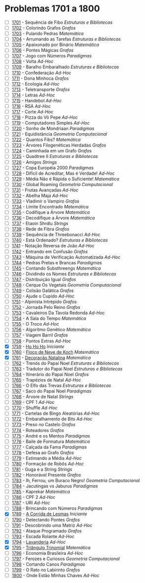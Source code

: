 # Problemas 1701 a 1800

  - [ ] [1701](https://www.urionlinejudge.com.br/judge/pt/problems/view/1701) - Sequência de Fibo *Estruturas e Bibliotecas*
  - [ ] [1702](https://www.urionlinejudge.com.br/judge/pt/problems/view/1702) - Colorindo Grafos *Grafos*
  - [ ] [1703](https://www.urionlinejudge.com.br/judge/pt/problems/view/1703) - Pulando Pedras *Matemática*
  - [ ] [1704](https://www.urionlinejudge.com.br/judge/pt/problems/view/1704) - Arrumando as Tarefas *Estruturas e Bibliotecas*
  - [ ] [1705](https://www.urionlinejudge.com.br/judge/pt/problems/view/1705) - Apaixonado por Binário *Matemática*
  - [ ] [1706](https://www.urionlinejudge.com.br/judge/pt/problems/view/1706) - Pontes Mágicas *Grafos*
  - [ ] [1707](https://www.urionlinejudge.com.br/judge/pt/problems/view/1707) - Jogo com Números *Paradigmas*
  - [ ] [1708](https://www.urionlinejudge.com.br/judge/pt/problems/view/1708) - Volta *Ad-Hoc*
  - [ ] [1709](https://www.urionlinejudge.com.br/judge/pt/problems/view/1709) - Baralho Embaralhado *Estruturas e Bibliotecas*
  - [ ] [1710](https://www.urionlinejudge.com.br/judge/pt/problems/view/1710) - Confederação *Ad-Hoc*
  - [ ] [1711](https://www.urionlinejudge.com.br/judge/pt/problems/view/1711) - Dona Minhoca *Grafos*
  - [ ] [1712](https://www.urionlinejudge.com.br/judge/pt/problems/view/1712) - Ecologia *Ad-Hoc*
  - [ ] [1713](https://www.urionlinejudge.com.br/judge/pt/problems/view/1713) - Teletransporte *Grafos*
  - [ ] [1714](https://www.urionlinejudge.com.br/judge/pt/problems/view/1714) - Letras *Ad-Hoc*
  - [ ] [1715](https://www.urionlinejudge.com.br/judge/pt/problems/view/1715) - Handebol *Ad-Hoc*
  - [ ] [1716](https://www.urionlinejudge.com.br/judge/pt/problems/view/1716) - RSA *Ad-Hoc*
  - [ ] [1717](https://www.urionlinejudge.com.br/judge/pt/problems/view/1717) - Corte *Ad-Hoc*
  - [ ] [1718](https://www.urionlinejudge.com.br/judge/pt/problems/view/1718) - Pizza do Vô Pepe *Ad-Hoc*
  - [ ] [1719](https://www.urionlinejudge.com.br/judge/pt/problems/view/1719) - Computadores Simples *Ad-Hoc*
  - [ ] [1720](https://www.urionlinejudge.com.br/judge/pt/problems/view/1720) - Sonho de Mondriaan *Paradigmas*
  - [ ] [1721](https://www.urionlinejudge.com.br/judge/pt/problems/view/1721) - Equidistância *Geometria Computacional*
  - [ ] [1722](https://www.urionlinejudge.com.br/judge/pt/problems/view/1722) - Quantos Fibs? *Matemática*
  - [ ] [1723](https://www.urionlinejudge.com.br/judge/pt/problems/view/1723) - Árvores Filogenéticas Herdadas *Grafos*
  - [ ] [1724](https://www.urionlinejudge.com.br/judge/pt/problems/view/1724) - Caminhada em um Grafo *Grafos*
  - [ ] [1725](https://www.urionlinejudge.com.br/judge/pt/problems/view/1725) - Quadtree II *Estruturas e Bibliotecas*
  - [ ] [1726](https://www.urionlinejudge.com.br/judge/pt/problems/view/1726) - Amigos *Strings*
  - [ ] [1727](https://www.urionlinejudge.com.br/judge/pt/problems/view/1727) - Copa Européia 2000 *Paradigmas*
  - [ ] [1728](https://www.urionlinejudge.com.br/judge/pt/problems/view/1728) - Difícil de Acreditar, Mas é Verdade! *Ad-Hoc*
  - [ ] [1729](https://www.urionlinejudge.com.br/judge/pt/problems/view/1729) - Média Não é Rápida o Suficiente! *Matemática*
  - [ ] [1730](https://www.urionlinejudge.com.br/judge/pt/problems/view/1730) - Global Roaming *Geometria Computacional*
  - [ ] [1731](https://www.urionlinejudge.com.br/judge/pt/problems/view/1731) - Frutas Avançadas *Ad-Hoc*
  - [ ] [1732](https://www.urionlinejudge.com.br/judge/pt/problems/view/1732) - Abelha Maja *Ad-Hoc*
  - [ ] [1733](https://www.urionlinejudge.com.br/judge/pt/problems/view/1733) - Vladimir o Vampiro *Grafos*
  - [ ] [1734](https://www.urionlinejudge.com.br/judge/pt/problems/view/1734) - Limite Encontrado *Matemática*
  - [ ] [1735](https://www.urionlinejudge.com.br/judge/pt/problems/view/1735) - Codifique a Árvore *Matemática*
  - [ ] [1736](https://www.urionlinejudge.com.br/judge/pt/problems/view/1736) - Decodifique a Árvore *Matemática*
  - [ ] [1737](https://www.urionlinejudge.com.br/judge/pt/problems/view/1737) - Etaoin Shrdlu *Strings*
  - [ ] [1738](https://www.urionlinejudge.com.br/judge/pt/problems/view/1738) - Rede de Fibra *Grafos*
  - [ ] [1739](https://www.urionlinejudge.com.br/judge/pt/problems/view/1739) - Sequência de Threebonacci *Ad-Hoc*
  - [ ] [1740](https://www.urionlinejudge.com.br/judge/pt/problems/view/1740) - Está Ordenado? *Estruturas e Bibliotecas*
  - [ ] [1741](https://www.urionlinejudge.com.br/judge/pt/problems/view/1741) - Notação Reversa de João *Ad-Hoc*
  - [ ] [1742](https://www.urionlinejudge.com.br/judge/pt/problems/view/1742) - Entrando em Confusão *Grafos*
  - [ ] [1743](https://www.urionlinejudge.com.br/judge/pt/problems/view/1743) - Máquina de Verificação Automatizada *Ad-Hoc*
  - [ ] [1744](https://www.urionlinejudge.com.br/judge/pt/problems/view/1744) - Pedras Pretas e Brancas *Paradigmas*
  - [ ] [1745](https://www.urionlinejudge.com.br/judge/pt/problems/view/1745) - Contando Substhreengs *Matemática*
  - [ ] [1746](https://www.urionlinejudge.com.br/judge/pt/problems/view/1746) - Dividindo os Nomes *Estruturas e Bibliotecas*
  - [ ] [1747](https://www.urionlinejudge.com.br/judge/pt/problems/view/1747) - Distribuição Igual *Grafos*
  - [ ] [1748](https://www.urionlinejudge.com.br/judge/pt/problems/view/1748) - Cerque Os Vegetais *Geometria Computacional*
  - [ ] [1749](https://www.urionlinejudge.com.br/judge/pt/problems/view/1749) - Colisão Galática *Grafos*
  - [ ] [1750](https://www.urionlinejudge.com.br/judge/pt/problems/view/1750) - Ajude o Cupido *Ad-Hoc*
  - [ ] [1751](https://www.urionlinejudge.com.br/judge/pt/problems/view/1751) - Alpinista Intrépido *Grafos*
  - [ ] [1752](https://www.urionlinejudge.com.br/judge/pt/problems/view/1752) - Jornada Pelo Reino *Grafos*
  - [ ] [1753](https://www.urionlinejudge.com.br/judge/pt/problems/view/1753) - Cavaleiros Da Tàvola Redonda *Ad-Hoc*
  - [ ] [1754](https://www.urionlinejudge.com.br/judge/pt/problems/view/1754) - A Sala do Tempo *Matemática*
  - [ ] [1755](https://www.urionlinejudge.com.br/judge/pt/problems/view/1755) - O Troco *Ad-Hoc*
  - [ ] [1756](https://www.urionlinejudge.com.br/judge/pt/problems/view/1756) - Algoritmo Genético *Matemática*
  - [ ] [1757](https://www.urionlinejudge.com.br/judge/pt/problems/view/1757) - Viagem Barril *Grafos*
  - [ ] [1758](https://www.urionlinejudge.com.br/judge/pt/problems/view/1758) - Pontos Extras *Ad-Hoc*
  - [x] [1759](https://www.urionlinejudge.com.br/judge/pt/problems/view/1759) - [Ho Ho Ho](https://github.com/potigol/URI-Potigol/blob/master/src/1701-1800/1759.poti) *Iniciante*
  - [x] [1760](https://www.urionlinejudge.com.br/judge/pt/problems/view/1760) - [Floco de Neve de Koch](https://github.com/potigol/URI-Potigol/blob/master/src/1701-1800/1760.poti) *Matemática*
  - [x] [1761](https://www.urionlinejudge.com.br/judge/pt/problems/view/1761) - [Decoração Natalina](https://github.com/potigol/URI-Potigol/blob/master/src/1701-1800/1761.poti) *Matemática*
  - [ ] [1762](https://www.urionlinejudge.com.br/judge/pt/problems/view/1762) - Trenós do Papai Noel *Estruturas e Bibliotecas*
  - [ ] [1763](https://www.urionlinejudge.com.br/judge/pt/problems/view/1763) - Tradutor do Papai Noel *Estruturas e Bibliotecas*
  - [ ] [1764](https://www.urionlinejudge.com.br/judge/pt/problems/view/1764) - Itinerário do Papai Noel *Grafos*
  - [ ] [1765](https://www.urionlinejudge.com.br/judge/pt/problems/view/1765) - Trapézios de Natal *Ad-Hoc*
  - [ ] [1766](https://www.urionlinejudge.com.br/judge/pt/problems/view/1766) - O Elfo das Trevas *Estruturas e Bibliotecas*
  - [ ] [1767](https://www.urionlinejudge.com.br/judge/pt/problems/view/1767) - Saco do Papai Noel *Paradigmas*
  - [ ] [1768](https://www.urionlinejudge.com.br/judge/pt/problems/view/1768) - Árvore de Natal *Strings*
  - [ ] [1769](https://www.urionlinejudge.com.br/judge/pt/problems/view/1769) - CPF 1 *Ad-Hoc*
  - [ ] [1770](https://www.urionlinejudge.com.br/judge/pt/problems/view/1770) - Shuffle *Ad-Hoc*
  - [ ] [1771](https://www.urionlinejudge.com.br/judge/pt/problems/view/1771) - Cartelas de Bingo Aleatórias *Ad-Hoc*
  - [ ] [1772](https://www.urionlinejudge.com.br/judge/pt/problems/view/1772) - Embaralhamento de Bits *Ad-Hoc*
  - [ ] [1773](https://www.urionlinejudge.com.br/judge/pt/problems/view/1773) - Preso no Castelo *Grafos*
  - [ ] [1774](https://www.urionlinejudge.com.br/judge/pt/problems/view/1774) - Roteadores *Grafos*
  - [ ] [1775](https://www.urionlinejudge.com.br/judge/pt/problems/view/1775) - André e os Mentos *Paradigmas*
  - [ ] [1776](https://www.urionlinejudge.com.br/judge/pt/problems/view/1776) - Baile de Formatura *Matemática*
  - [ ] [1777](https://www.urionlinejudge.com.br/judge/pt/problems/view/1777) - Calçada da Fama *Paradigmas*
  - [ ] [1778](https://www.urionlinejudge.com.br/judge/pt/problems/view/1778) - Defesa ao Grafo *Grafos*
  - [ ] [1779](https://www.urionlinejudge.com.br/judge/pt/problems/view/1779) - Estimando a Média *Ad-Hoc*
  - [ ] [1780](https://www.urionlinejudge.com.br/judge/pt/problems/view/1780) - Formação de Robôs *Ad-Hoc*
  - [ ] [1781](https://www.urionlinejudge.com.br/judge/pt/problems/view/1781) - Guga e a String *Strings*
  - [ ] [1782](https://www.urionlinejudge.com.br/judge/pt/problems/view/1782) - Honorável Presente *Grafos*
  - [ ] [1783](https://www.urionlinejudge.com.br/judge/pt/problems/view/1783) - Ih, Ferrou, um Buraco Negro! *Geometria Computacional*
  - [ ] [1784](https://www.urionlinejudge.com.br/judge/pt/problems/view/1784) - Jacutingas vs Jaburus *Paradigmas*
  - [ ] [1785](https://www.urionlinejudge.com.br/judge/pt/problems/view/1785) - Kaprekar *Matemática*
  - [ ] [1786](https://www.urionlinejudge.com.br/judge/pt/problems/view/1786) - CPF 2 *Ad-Hoc*
  - [ ] [1787](https://www.urionlinejudge.com.br/judge/pt/problems/view/1787) - URI *Ad-Hoc*
  - [ ] [1788](https://www.urionlinejudge.com.br/judge/pt/problems/view/1788) - Brincando com Números *Paradigmas*
  - [x] [1789](https://www.urionlinejudge.com.br/judge/pt/problems/view/1789) - [A Corrida de Lesmas](https://github.com/potigol/URI-Potigol/blob/master/src/1701-1800/1789.poti) *Iniciante*
  - [ ] [1790](https://www.urionlinejudge.com.br/judge/pt/problems/view/1790) - Detectando Pontes *Grafos*
  - [ ] [1791](https://www.urionlinejudge.com.br/judge/pt/problems/view/1791) - Descobrindo uma Matriz *Ad-Hoc*
  - [ ] [1792](https://www.urionlinejudge.com.br/judge/pt/problems/view/1792) - Ataque Programado *Grafos*
  - [ ] [1793](https://www.urionlinejudge.com.br/judge/pt/problems/view/1793) - Escada Rolante *Ad-Hoc*
  - [x] [1794](https://www.urionlinejudge.com.br/judge/pt/problems/view/1794) - [Lavanderia](https://github.com/potigol/URI-Potigol/blob/master/src/1701-1800/1794.poti) *Ad-Hoc*
  - [x] [1795](https://www.urionlinejudge.com.br/judge/pt/problems/view/1795) - [Triângulo Trinomial](https://github.com/potigol/URI-Potigol/blob/master/src/1701-1800/1795.poti) *Matemática*
  - [ ] [1796](https://www.urionlinejudge.com.br/judge/pt/problems/view/1796) - Economia Brasileira *Ad-Hoc*
  - [ ] [1797](https://www.urionlinejudge.com.br/judge/pt/problems/view/1797) - Ferozes e Curiosos *Geometria Computacional*
  - [ ] [1798](https://www.urionlinejudge.com.br/judge/pt/problems/view/1798) - Cortando Canos *Paradigmas*
  - [ ] [1799](https://www.urionlinejudge.com.br/judge/pt/problems/view/1799) - O Rato no Labirinto *Grafos*
  - [ ] [1800](https://www.urionlinejudge.com.br/judge/pt/problems/view/1800) - Onde Estão Minhas Chaves *Ad-Hoc*